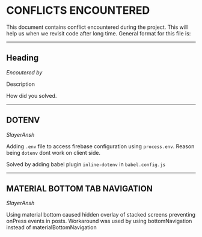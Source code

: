 # CONFLICTS ENCOUNTERED
This document contains conflict encountered during the project. This will help us when we revisit code after long time. General format for this file is:

---
## Heading
*Encoutered by*

Description

How did you solved.

---
## DOTENV
*SlayerAnsh*

Adding `.env` file to access firebase configuration using `process.env`. Reason being `dotenv` dont work on client side.

Solved by adding babel plugin `inline-dotenv` in `babel.config.js`

---
## MATERIAL BOTTOM TAB NAVIGATION
*SlayerAnsh*

Using material bottom caused hidden overlay of stacked screens preventing onPress events in posts.
Workaround was used by using bottomNavigation instead of materialBottomNavigation